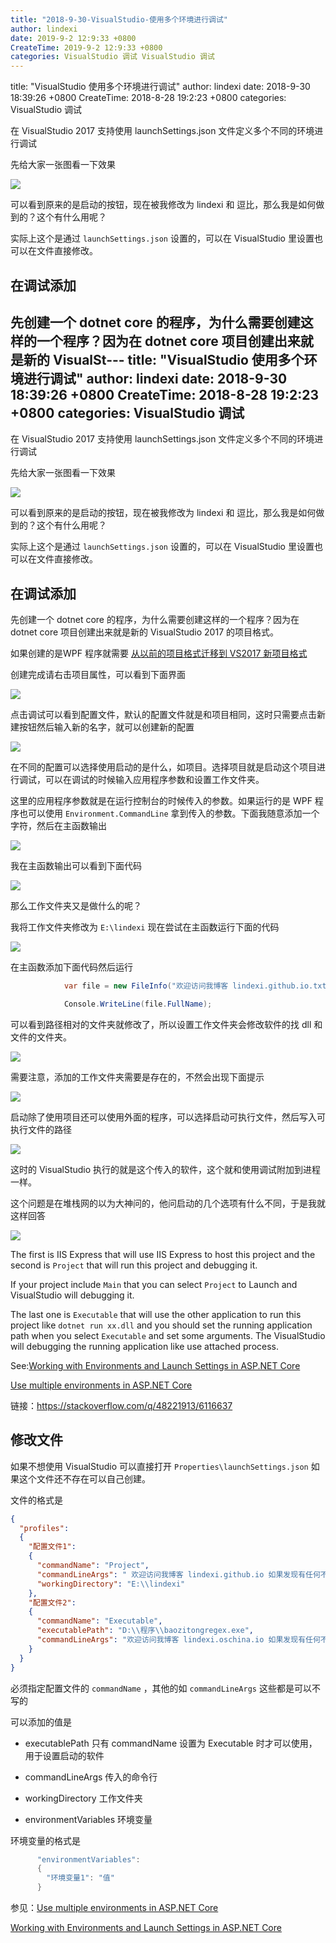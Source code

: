 ```yaml
---
title: "2018-9-30-VisualStudio-使用多个环境进行调试"
author: lindexi
date: 2019-9-2 12:9:33 +0800
CreateTime: 2019-9-2 12:9:33 +0800
categories: VisualStudio 调试 VisualStudio 调试
---
```


title: "VisualStudio 使用多个环境进行调试"
author: lindexi
date: 2018-9-30 18:39:26 +0800
CreateTime: 2018-8-28 19:2:23 +0800
categories: VisualStudio 调试

<!--more-->



在 VisualStudio 2017 支持使用 launchSettings.json 文件定义多个不同的环境进行调试

<!--more-->


<!-- 标签：VisualStudio，调试 -->

<div id="toc"></div>

先给大家一张图看一下效果

<!-- ![](image/VisualStudio 使用多个环境进行调试/VisualStudio 使用多个环境进行调试1.png) -->

![](http://image.acmx.xyz/lindexi%2F201882819618478)

可以看到原来的是启动的按钮，现在被我修改为 lindexi 和 逗比，那么我是如何做到的？这个有什么用呢？

实际上这个是通过 `launchSettings.json` 设置的，可以在 VisualStudio 里设置也可以在文件直接修改。

## 在调试添加

先创建一个 dotnet core 的程序，为什么需要创建这样的一个程序？因为在 dotnet core 项目创建出来就是新的 VisualSt---
title: "VisualStudio 使用多个环境进行调试"
author: lindexi
date: 2018-9-30 18:39:26 +0800
CreateTime: 2018-8-28 19:2:23 +0800
categories: VisualStudio 调试
---

在 VisualStudio 2017 支持使用 launchSettings.json 文件定义多个不同的环境进行调试

<!--more-->


<!-- 标签：VisualStudio，调试 -->

<div id="toc"></div>

先给大家一张图看一下效果

<!-- ![](image/VisualStudio 使用多个环境进行调试/VisualStudio 使用多个环境进行调试1.png) -->

![](http://image.acmx.xyz/lindexi%2F201882819618478)

可以看到原来的是启动的按钮，现在被我修改为 lindexi 和 逗比，那么我是如何做到的？这个有什么用呢？

实际上这个是通过 `launchSettings.json` 设置的，可以在 VisualStudio 里设置也可以在文件直接修改。

## 在调试添加

先创建一个 dotnet core 的程序，为什么需要创建这样的一个程序？因为在 dotnet core 项目创建出来就是新的 VisualStudio 2017 的项目格式。

如果创建的是WPF 程序就需要 [从以前的项目格式迁移到 VS2017 新项目格式](https://lindexi.gitee.io/post/%E4%BB%8E%E4%BB%A5%E5%89%8D%E7%9A%84%E9%A1%B9%E7%9B%AE%E6%A0%BC%E5%BC%8F%E8%BF%81%E7%A7%BB%E5%88%B0-VS2017-%E6%96%B0%E9%A1%B9%E7%9B%AE%E6%A0%BC%E5%BC%8F.html )

创建完成请右击项目属性，可以看到下面界面

<!-- ![](image/VisualStudio 使用多个环境进行调试/VisualStudio 使用多个环境进行调试0.png) -->

![](http://image.acmx.xyz/lindexi%2F201882819948568)

点击调试可以看到配置文件，默认的配置文件就是和项目相同，这时只需要点击新建按钮然后输入新的名字，就可以创建新的配置

<!-- ![](image/VisualStudio 使用多个环境进行调试/VisualStudio 使用多个环境进行调试2.png) -->

![](http://image.acmx.xyz/lindexi%2F201882819135343)

在不同的配置可以选择使用启动的是什么，如项目。选择项目就是启动这个项目进行调试，可以在调试的时候输入应用程序参数和设置工作文件夹。

这里的应用程序参数就是在运行控制台的时候传入的参数。如果运行的是 WPF 程序也可以使用 `Environment.CommandLine` 拿到传入的参数。下面我随意添加一个字符，然后在主函数输出

<!-- ![](image/VisualStudio 使用多个环境进行调试/VisualStudio 使用多个环境进行调试3.png) -->

![](http://image.acmx.xyz/lindexi%2F2018828191648439)

我在主函数输出可以看到下面代码

<!-- ![](image/VisualStudio 使用多个环境进行调试/VisualStudio 使用多个环境进行调试4.png) -->

![](http://image.acmx.xyz/lindexi%2F2018828191834293)

那么工作文件夹又是做什么的呢？

我将工作文件夹修改为 `E:\lindexi` 现在尝试在主函数运行下面的代码

<!-- ![](image/VisualStudio 使用多个环境进行调试/VisualStudio 使用多个环境进行调试5.png) -->

![](http://image.acmx.xyz/lindexi%2F2018828192030852)

在主函数添加下面代码然后运行

```csharp
            var file = new FileInfo("欢迎访问我博客 lindexi.github.io.txt");

            Console.WriteLine(file.FullName);
```

可以看到路径相对的文件夹就修改了，所以设置工作文件夹会修改软件的找 dll 和文件的文件夹。

<!-- ![](image/VisualStudio 使用多个环境进行调试/VisualStudio 使用多个环境进行调试6.png) -->

![](http://image.acmx.xyz/lindexi%2F2018828192221481)

需要注意，添加的工作文件夹需要是存在的，不然会出现下面提示


<!-- ![](image/VisualStudio 使用多个环境进行调试/VisualStudio 使用多个环境进行调试7.png) -->

![](http://image.acmx.xyz/lindexi%2F201882819232121)

启动除了使用项目还可以使用外面的程序，可以选择启动可执行文件，然后写入可执行文件的路径

<!-- ![](image/VisualStudio 使用多个环境进行调试/VisualStudio 使用多个环境进行调试8.png) -->

![](http://image.acmx.xyz/lindexi%2F2018828192754686)

这时的 VisualStudio 执行的就是这个传入的软件，这个就和使用调试附加到进程一样。

这个问题是在堆栈网的以为大神问的，他问启动的几个选项有什么不同，于是我就这样回答

<!-- ![](image/VisualStudio 使用多个环境进行调试/VisualStudio 使用多个环境进行调试9.png) -->

![](http://image.acmx.xyz/lindexi%2F2018828193927296)

The first is IIS Express that will use IIS Express to host this project and the second is `Project` that will run this project and debugging it.

If your project include `Main` that you can select `Project` to Launch and VisualStudio will debugging it.

The last one is `Executable` that will use the other application to run this project like `dotnet run xx.dll` and you should set the running application path when you select `Executable` and set some arguments. The VisualStudio will debugging the running application like use attached process.

See:[Working with Environments and Launch Settings in ASP.NET Core](https://exceptionnotfound.net/working-with-environments-and-launch-settings-in-asp-net-core/ )

[Use multiple environments in ASP.NET Core](https://docs.microsoft.com/en-us/aspnet/core/fundamentals/environments?view=aspnetcore-2.1 )

链接：https://stackoverflow.com/q/48221913/6116637

## 修改文件

如果不想使用 VisualStudio 可以直接打开 `Properties\launchSettings.json` 如果这个文件还不存在可以自己创建。

文件的格式是


```json
{
  "profiles": 
  {
    "配置文件1": 
    {
      "commandName": "Project",
      "commandLineArgs": " 欢迎访问我博客 lindexi.github.io 如果发现有任何不懂欢迎发邮件 ",
      "workingDirectory": "E:\\lindexi"
    },
    "配置文件2":
    {
      "commandName": "Executable",
      "executablePath": "D:\\程序\\baozitongregex.exe",
      "commandLineArgs": "欢迎访问我博客 lindexi.oschina.io 如果发现有任何不懂欢迎发邮件"
    }
  }
}
```

必须指定配置文件的 `commandName` ，其他的如 `commandLineArgs` 这些都是可以不写的

可以添加的值是

 - executablePath 只有 commandName 设置为 Executable 时才可以使用，用于设置启动的软件

 - commandLineArgs 传入的命令行

 - workingDirectory 工作文件夹

 - environmentVariables 环境变量

环境变量的格式是

```csharp
      "environmentVariables": 
      {
        "环境变量1": "值"
      }
```

参见：[Use multiple environments in ASP.NET Core ](https://docs.microsoft.com/en-us/aspnet/core/fundamentals/environments?view=aspnetcore-2.1 )

[Working with Environments and Launch Settings in ASP.NET Core](https://exceptionnotfound.net/working-with-environments-and-launch-settings-in-asp-net-core/ )

